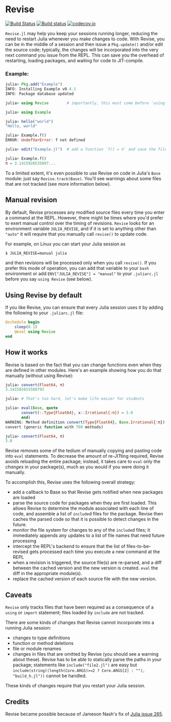 # Revise

[![Build Status](https://travis-ci.org/timholy/Revise.jl.svg?branch=master)](https://travis-ci.org/timholy/Revise.jl)
[![Build status](https://ci.appveyor.com/api/projects/status/e1xnsj4e5q9308y6/branch/master?svg=true)](https://ci.appveyor.com/project/timholy/revise-jl/branch/master)
[![codecov.io](http://codecov.io/github/timholy/Revise.jl/coverage.svg?branch=master)](http://codecov.io/github/timholy/Revise.jl?branch=master)

`Revise.jl` may help you keep your sessions running longer, reducing the
need to restart Julia whenever you make changes to code.
With Revise, you can be in the middle of a session and then issue a `Pkg.update()`
and/or edit the source code; typically, the changes will be incorporated
into the very next command you issue from the REPL.
This can save you the overhead of restarting, loading packages, and waiting for code to JIT-compile.

### Example:

```julia
julia> Pkg.add("Example")
INFO: Installing Example v0.4.1
INFO: Package database updated

julia> using Revise        # importantly, this must come before `using Example`

julia> using Example

julia> hello("world")
"Hello, world"

julia> Example.f()
ERROR: UndefVarError: f not defined

julia> edit("Example.jl")  # add a function `f() = π` and save the file

julia> Example.f()
π = 3.1415926535897...
```

To a limited extent, it's even possible to use Revise on code in
Julia's `Base` module: just say `Revise.track(Base)`. You'll see
warnings about some files that are not tracked (see more information
below).

## Manual revision

By default, Revise processes any modified source files every time you enter
a command at the REPL.
However, there might be times where you'd prefer to exert manual control over
the timing of revisions. `Revise` looks for an environment variable
`JULIA_REVISE`, and if it is set to anything other than `"auto"` it
will require that you manually call `revise()` to update code.

For example, on Linux you can start your Julia session as

```sh
$ JULIA_REVISE=manual julia
```

and then revisions will be processed only when you call `revise()`.
If you prefer this mode of operation, you can add that variable to your `bash`
environment or add `ENV["JULIA_REVISE"] = "manual"` to your
`.juliarc.jl` before you say `using Revise` (see below).

## Using Revise by default

If you like Revise, you can ensure that every Julia session uses it by
adding the following to your `.juliarc.jl` file:

```julia
@schedule begin
    sleep(0.1)
    @eval using Revise
end
```

## How it works

Revise is based on the fact that you can change functions even when
they are defined in other modules. Here's an example showing how you do that manually (without using Revise):

```julia
julia> convert(Float64, π)
3.141592653589793

julia> # That's too hard, let's make life easier for students

julia> eval(Base, quote
       convert(::Type{Float64}, x::Irrational{:π}) = 3.0
       end)
WARNING: Method definition convert(Type{Float64}, Base.Irrational{:π}) in module Base at irrationals.jl:130 overwritten at REPL[2]:2.
convert (generic function with 700 methods)

julia> convert(Float64, π)
3.0
```

Revise removes some of the tedium of manually copying and pasting code
into `eval` statements.
To decrease the amount of re-JITting
required, Revise avoids reloading the entire package; instead, it takes care
to `eval` only the *changes* in your package(s), much as you would if you were
doing it manually.

To accomplish this, Revise uses the following overall strategy:

- add a callback to Base so that Revise gets notified when new
  packages are loaded
- parse the source code for packages when they are first loaded. This
  allows Revise to determine the
  module associated with each line of code, and assemble a list of
  `include`d files for the package. Revise then caches the parsed code
  so that it is possible to detect changes in the future.
- monitor the file system for changes to any of the `include`d files;
  it immediately appends any updates to a list of file names that need future
  processing
- intercept the REPL's backend to ensure that the list of
  files-to-be-revised gets processed each time you execute a new
  command at the REPL
- when a revision is triggered, the source file(s) are re-parsed, and
  a diff between the cached version and the new version is
  created. `eval` the diff in the appropriate module(s).
- replace the cached version of each source file with the new version.

## Caveats

`Revise` only tracks files that have been required as a consequence of
a `using` or `import` statement; files loaded by `include` are not
tracked.

There are some kinds of changes that Revise cannot incorporate into a running Julia session:

- changes to type definitions
- function or method deletions
- file or module renames
- changes in files that are omitted by Revise (you should see a warning about these). Revise has to be able to statically parse the paths in your package; statements like `include("file2.jl")` are easy but `include(string((length(Core.ARGS)>=2 ? Core.ARGS[2] : ""), "build_h.jl"))` cannot be handled.

These kinds of changes require that you restart your Julia session.

## Credits

Revise became possible because of Jameson Nash's fix of [Julia issue 265](https://github.com/JuliaLang/julia/issues/265).
